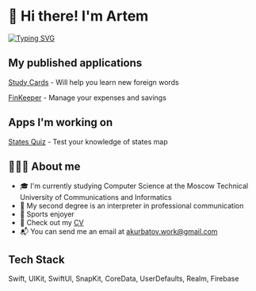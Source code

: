 # 👋 Hi there! I'm Artem
[![Typing SVG](https://readme-typing-svg.herokuapp.com?font=Fira+Code&pause=1000&color=FF6347&background=A2FF2B00&width=435&lines=iOS+Developer)](https://git.io/typing-svg)

## My published applications

<a href="https://apple.co/3sTU9ju" target="_blank">Study Cards</a> - Will help you learn new foreign words

<a href="https://apps.apple.com/ru/app/finkeeper/id1666950211?l=en" target="_blank">FinKeeper</a> - Manage your expenses and savings

## Apps I'm working on

<a href="https://github.com/KurbatovIOS/States-Quiz" target="_blank">States Quiz</a> - Test your knowledge of states map


## 👨🏻‍💻 About me

- 🎓 I'm currently studying Computer Science at the Moscow Technical University of Communications and Informatics
- 📖 My second degree is an interpreter in professional communication
- 🏀 Sports enjoyer
- 📄 Check out my <a href="https://drive.google.com/drive/folders/1oSjTlpRR7dtmHmNLnNbSI0HGXOTfE6L9?usp=share_link" target="_blank">CV</a>
- 📬 You can send me an email at akurbatov.work@gmail.com

## Tech Stack

Swift, UIKit, SwiftUI, SnapKit, CoreData, UserDefaults, Realm, Firebase
